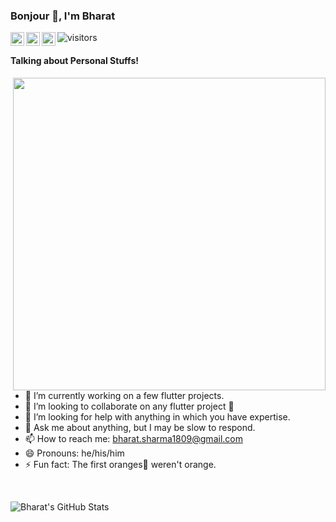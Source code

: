 ### Bonjour 👋, I'm Bharat

<a href="https://twitter.com/sifrant">
  <img align="left" alt="Bharat's Twitter" width="22px" src="https://cdn.jsdelivr.net/npm/simple-icons@v3/icons/twitter.svg" />
</a>
<a href="https://www.linkedin.com/in/bharat-sharma-1809/">
  <img align="left" alt="Bharat's Linkdein" width="22px" src="https://cdn.jsdelivr.net/npm/simple-icons@v3/icons/linkedin.svg" />
</a>
<a href="https://medium.com/@bharat.sharma1809">
  <img align="left" alt="Bharat's Medium" width="22px" src="https://cdn.jsdelivr.net/npm/simple-icons@v3/icons/medium.svg" />
</a>

![visitors](https://visitor-badge.laobi.icu/badge?page_id=bharat-1809.bharat-1809)
<!--- TODO Add followers when >50
[![GitHub followers](https://img.shields.io/github/followers/bharat-1809.svg?style=social&label=Follow&maxAge=2592000)](https://github.com/bharat-1809?tab=followers)
-->
#### Talking about Personal Stuffs!

<img src='https://media.giphy.com/media/ZVik7pBtu9dNS/giphy.gif' align='right' width='500'>

- 🔭 I’m currently working on a few flutter projects.
- 👯 I’m looking to collaborate on any flutter project 💙
- 🤔 I’m looking for help with anything in which you have expertise.
- 💬 Ask me about anything, but I may be slow to respond.
- 📫 How to reach me: bharat.sharma1809@gmail.com
- 😄 Pronouns: he/his/him
- ⚡ Fun fact: The first oranges🍊 weren't orange.

</br>

![Bharat's GitHub Stats](https://github-readme-stats.vercel.app/api?username=bharat-1809&hide=[%22issues%22,%22contribs%22]&show_icons=true&title_color=fff&icon_color=79ff97&text_color=9f9f9f&bg_color=151515)